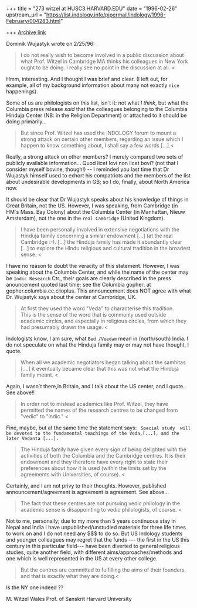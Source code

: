 +++
title = "273 witzel at HUSC3.HARVARD.EDU"
date = "1996-02-26"
upstream_url = "https://list.indology.info/pipermail/indology/1996-February/004283.html"

+++
[Archive link](https://list.indology.info/pipermail/indology/1996-February/004283.html)



Dominik Wujastyk wrote on 2/25/96:

>  I do not really wish to become involved in a public discussion about 
what Prof. Witzel in Cambridge MA thinks his colleagues in New York ought 
to be doing.  I really see no point in the discussion at all. <   

Hmm, interesting. And I thought I was brief and clear. (I left out, for 
example, all of my background information about many not exactly ``nice`` 
happenings).

Some of us are philologists on this list, isn`t it: not what *I think*, 
but what the Columbia press release *said* that the colleagues belonging 
to the Columbia Hinduja Center (NB: in the Religion Department) or 
attached to it should be doing primarily...

> But since Prof. Witzel has used the INDOLOGY forum to mount a strong 
attack on certain other members, regarding an issue which I happen to 
know something about, I shall say a few words [...].<

Really, a strong attack on other members? I merely compared two sets of  
publicly available information...
Quod licet Iovi non licet bovi? (not that I consider myself  bovine, 
though!) -- I reminded you last time that Dr Wujastyk himself used to 
exhort his compatriots and the members of the list about undesirable 
developments in GB; so I do, finally,  about North America now.

It should be clear that Dr Wujastyk speaks about his knowledge of things 
in Great Britain, not the US. However, I was speaking, from Cambridge 
(in HM`s Mass. Bay Colony) about the Columbia Center (in Manhattan, Nieuw 
Amsterdam), not the one in the ``real Cambridge`` (United Kingdom).

>I have been personally involved in extensive negotiations with the 
Hinduja family concerning a similar endowment [...] (at the real 
Cambridge :-). [...] the Hinduja family has made it abundantly clear 
[...] to explore the Hindu religious and cultural tradition in the 
broadest sense.  <

I have no reason to doubt the veracity of this statement. However, I was 
speaking about the Columbia Center, and while the name of the center may 
be  ``Indic Research`` Ctr., their goals are clearly described in the 
press anouncement quoted last time; see the Columbia gopher: at 
gopher.columbia.cc.clioplus. This announcement does NOT agree with what 
Dr. Wujastyk says about  the center at Cambridge, UK.

> At first they used the word "Veda" to characterise this tradition.  
This is the sense of the word that is commonly used outside academic 
circles, and especially in religious circles, from which they had 
presumably drawn the usage. <

Indologists know, I am sure, what ``Bed /Veedam``  mean in (north/south) 
India. I do not speculate on what the Hinduja family may or may not have 
thought, I quote. 

> When all we academic negotiators began talking about the samhitas 
[....]  it eventually became clear that this was not what the Hinduja 
family meant. <  

Again, I wasn`t there,in Britain, and I talk about the US center, and I 
quote.. See above!!

>  In order not to mislead academics like Prof. Witzel, they have 
permitted the names of the research centres to be changed from "vedic" to 
"indic." <

Fine, maybe, but at the same time the statement says: `` Special study 
will be devoted to the fundamental teachings of the Veda,[...], and the 
later Vedanta [...].``

> The Hinduja family have given every sign of being delighted with the 
activities of both the Columbia and the Cambridge centres.  It is their 
endowment and they therefore have every right to state their preferences 
about how it is used (within the limits set by the agreements with 
Universities, of course).  <

Certainly, and I am not privy to their thoughts. However, published 
announcement/agreement  is agreement is agreement. See above...

> The fact that these centres are not pursuing vedic philology in the 
academic sense is disappointing to vedic philologists, of course.  <

Not to me, personally; due to my more than 5 years continuous stay in 
Nepal and India I have unpublished/unstudied materials for three life 
times to work on and I do not need any $$$ to do so.
But US Indology students and younger colleagues may regret that the funds 
--- the first in the US this century in this particular field--- have 
been diverted to general religious studies, quite another field, with 
different aims/approaches/methods and one which is well represented in 
the US  at every other college.

> But the centres are  committed to fulfilling the aims of their 
founders, and that is exactly what they are doing.<

Is the NY one indeed ??

M. Witzel
Wales Prof. of Sanskrit
Harvard University







